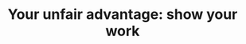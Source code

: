 ---
title: "Your unfair advantage: show your work"
description: "How to get more attention and better opportunities as a Software Engineer"
plannedDate: "next week"
progress: "outlined"
---